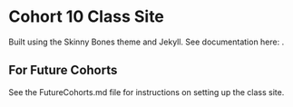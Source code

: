 # Cohort 10 Class Site

Built using the Skinny Bones theme and Jekyll. See documentation here: .

## For Future Cohorts

See the FutureCohorts.md file for instructions on setting up the class site.

